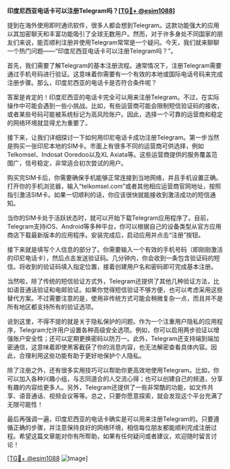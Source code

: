 **印度尼西亚电话卡可以注册Telegram吗？[[TG💪+ @esim1088](https://t.me/s/esim1088)]**

提到在海外使用即时通讯软件，很多人都会想到Telegram。这款功能强大的应用以其加密聊天和丰富功能吸引了全球无数用户。然而，对于许多身处不同国家的朋友们来说，能否顺利注册并使用Telegram常常是一个疑问。今天，我们就来聊聊一个热门问题——“印度尼西亚电话卡可以注册Telegram吗？”。

首先，我们需要了解Telegram的基本注册流程。通常情况下，注册Telegram需要通过手机号码进行验证。这意味着你需要有一个有效的本地或国际电话号码来完成注册步骤。那么，印度尼西亚的电话卡是否符合条件呢？

答案是肯定的！印度尼西亚的电话卡完全可以用来注册Telegram。不过，在实际操作中可能会遇到一些小挑战。比如，有些运营商可能会限制短信验证码的接收，或者某些号码可能被系统标记为高风险账户。因此，选择一个可靠的运营商和稳定的网络环境就显得尤为重要了。

接下来，让我们详细探讨一下如何用印尼电话卡成功注册Telegram。第一步当然是购买一张印尼本地的SIM卡。市面上有很多不同的运营商可供选择，例如Telkomsel、Indosat Ooredoo以及XL Axiata等。这些运营商提供的服务覆盖范围广，信号稳定，非常适合初次尝试的用户。

购买完SIM卡后，你需要确保手机能够正常连接到当地网络，并且手机设置正确。打开你的手机浏览器，输入“telkomsel.com”或者其他相应运营商官网地址，按照指引激活SIM卡。如果一切顺利的话，你应该很快就能接收到激活成功的短信通知。

当你的SIM卡处于活跃状态时，就可以开始下载Telegram应用程序了。目前，Telegram支持iOS、Android等多种平台，你可以根据自己的设备类型从官方应用商店下载最新版本的应用程序。安装完成后，启动应用并点击“注册”按钮。

接下来就是填写个人信息的部分了。你需要输入一个有效的手机号码（即刚刚激活的印尼电话卡），然后点击发送验证码。几分钟内，你会收到一条包含验证码的短信。将收到的验证码填入指定位置，接着创建用户名和密码即可完成基本注册。

当然啦，除了传统的短信验证方式外，Telegram还提供了其他几种验证方法，比如语音通话验证和电邮验证。如果你觉得短信验证不够方便，也可以考虑采用这些替代方案。不过需要注意的是，使用非传统方式可能会稍微复杂一点，而且并不是所有地区都支持所有的验证选项。

说到这里，不得不提的就是关于隐私保护的问题。作为一个注重用户隐私的应用程序，Telegram允许用户设置各种高级安全选项。例如，你可以启用两步验证以增强账户安全性；还可以定期更换密码以防万一。此外，Telegram还支持端到端加密通信，这意味着即使黑客截获了你的消息内容，也无法解密查看具体内容。因此，合理利用这些功能有助于更好地保护个人隐私。

除了注册之外，还有很多实用技巧可以帮助你更高效地使用Telegram。比如，你可以加入各种兴趣小组，与志同道合的人交流心得；也可以创建自己的频道，分享有趣的内容给更多人。另外，Telegram还提供了一些非常酷的功能，如文件共享、语音通话、视频会议等等。总之，只要你愿意探索，就会发现这个平台充满了无限可能性！

最后再强调一遍，印度尼西亚的电话卡确实是可以用来注册Telegram的。只要遵循正确的步骤，并注意保持良好的网络环境，相信每位朋友都能顺利完成注册过程。希望这篇文章能对你有所帮助，如果有任何疑问或者建议，欢迎随时留言讨论！

[[TG💪+ @esim1088](https://t.me/s/esim1088) ![Image](https://i.postimg.cc/4NQfJmqS/Snipaste-2025-05-13-00-14-12.png)]